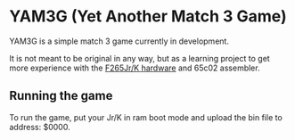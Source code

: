 # YAM3G (Yet Another Match 3 Game)

YAM3G is a simple match 3 game currently in development.

It is not meant to be original in any way, but as a learning project to get more experience with the [F265Jr/K hardware](https://c256foenix.com/f256-jr) and 65c02 assembler.

## Running the game

To run the game, put your Jr/K in ram boot mode and upload the bin file to address: $0000.

